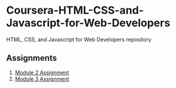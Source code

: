 # Coursera-HTML-CSS-and-Javascript-for-Web-Developers
HTML, CSS, and Javascript for Web Developers repository

## Assignments

1. [Module 2 Assignment](https://maximsaveliev.github.io/Coursera-HTML-CSS-and-Javascript-for-Web-Developers/module2_solution/)
2. [Module 3 Assignment](https://maximsaveliev.github.io/Coursera-HTML-CSS-and-Javascript-for-Web-Developers/module3_solution/)
